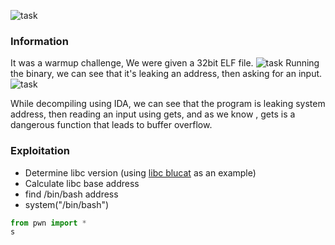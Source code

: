 ![task](images/1.jpg)
### Information
It was a warmup challenge, 
We were given a 32bit ELF file.
![task](images/2.jpg)
Running the binary, we can see that it's leaking an address, then asking for an input.
![task](images/3.jpg)

While decompiling using IDA, we can see that the program is leaking system address, then reading an input using gets, and as we know , gets is a dangerous function that leads to buffer overflow.

### Exploitation
- Determine libc version (using [libc blucat](https://libc.blukat.me/) as an example)
- Calculate libc base address
- find /bin/bash address
- system("/bin/bash")
```python
from pwn import *
s
```
